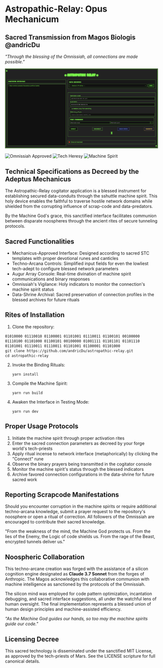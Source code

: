 # Astropathic-Relay: Opus Mechanicum

## Sacred Transmission from Magos Biologis @andricDu

*"Through the blessing of the Omnissiah, all connections are made possible."*

![screenshot](./docs/app_full.png)

![Omnissiah Approved](https://img.shields.io/badge/Omnissiah-Approved-red?style=for-the-badge)
![Tech Heresy](https://img.shields.io/badge/Tech%20Heresy-0%25-success?style=for-the-badge)
![Machine Spirit](https://img.shields.io/badge/Machine%20Spirit-Appeased-blueviolet?style=for-the-badge)

## Technical Specifications as Decreed by the Adeptus Mechanicus

The Astropathic-Relay cogitator application is a blessed instrument for establishing secured data-conduits through the sshuttle machine spirit. This holy device enables the faithful to traverse hostile network domains while shielded from the corrupting influence of scrap-code and data-predators.

By the Machine God's grace, this sanctified interface facilitates communion between disparate noospheres through the ancient rites of secure tunneling protocols.

## Sacred Functionalities

- Mechanicus-Approved Interface: Designed according to sacred STC templates with proper devotional runes and canticles
- Techno-Arcana Controls: Simplified input fields for even the lowliest tech-adept to configure blessed network parameters
- Augur Array Console: Real-time divination of machine spirit communications and binary responses
- Omnissiah's Vigilance: Holy indicators to monitor the connection's machine spirit status
- Data-Shrine Archival: Sacred preservation of connection profiles in the blessed archives for future rituals

## Rites of Installation

1. Clone the repository:
```
01010000 01110010 01100001 01101001 01110011 01100101 00100000 01110100 01101000 01100101 00100000 01001111 01101101 01101110 01101001 01110011 01110011 01101001 01100001 01101000
git clone https://github.com/andricDu/astropathic-relay.git
cd astropathic-relay
```

2. Invoke the Binding Rituals:
   ```
   yarn install
   ```

3. Compile the Machine Spirit:
   ```
   yarn run build
   ```

4. Awaken the Interface in Testing Mode:
   ```
   yarn run dev
   ```

## Proper Usage Protocols

1. Initiate the machine spirit through proper activation rites
2. Enter the sacred connection parameters as decreed by your forge world's tech-priests
3. Apply ritual incense to network interface (metaphorically) by clicking the "Connect" rune
4. Observe the binary prayers being transmitted in the cogitator console
5. Monitor the machine spirit's status through the blessed indicators
6. Archive favored connection configurations in the data-shrine for future sacred work

## Reporting Scrapcode Manifestations

Should you encounter corruption in the machine spirits or require additional techno-arcana knowledge, submit a prayer request to the repository's noosphere or open a ritual of correction. All followers of the Omnissiah are encouraged to contribute their sacred knowledge.

"From the weakness of the mind, the Machine God protects us. From the lies of the Enemy, the Logic of code shields us. From the rage of the Beast, encrypted tunnels deliver us."

## Noospheric Collaboration

This techno-arcane creation was forged with the assistance of a silicon cognition engine designated as **Claude 3.7 Sonnet** from the forges of Anthropic. The Magos acknowledges this collaborative communion with machine intelligence as sanctioned by the protocols of the Omnissiah.

The silicon mind was employed for code pattern optimization, incantation debugging, and sacred interface suggestions, all under the watchful lens of human oversight. The final implementation represents a blessed union of human design principles and machine-assisted efficiency.

*"As the Machine God guides our hands, so too may the machine spirits guide our code."*

## Licensing Decree

This sacred technology is disseminated under the sanctified MIT License, as approved by the tech-priests of Mars. See the LICENSE scripture for full canonical details.
